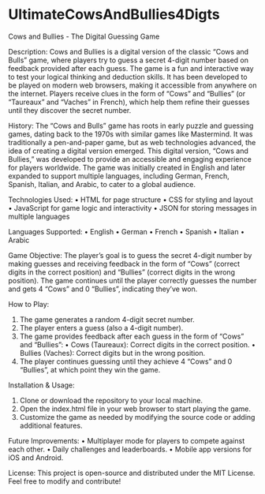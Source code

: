 # UltimateCowsAndBullies4Digts
Cows and Bullies - The Digital Guessing Game

Description:
Cows and Bullies is a digital version of the classic “Cows and Bulls” game, where players try to guess a secret 4-digit number based on feedback provided after each guess. The game is a fun and interactive way to test your logical thinking and deduction skills. It has been developed to be played on modern web browsers, making it accessible from anywhere on the internet. Players receive clues in the form of “Cows” and “Bullies” (or “Taureaux” and “Vaches” in French), which help them refine their guesses until they discover the secret number.

History:
The “Cows and Bulls” game has roots in early puzzle and guessing games, dating back to the 1970s with similar games like Mastermind. It was traditionally a pen-and-paper game, but as web technologies advanced, the idea of creating a digital version emerged. This digital version, “Cows and Bullies,” was developed to provide an accessible and engaging experience for players worldwide. The game was initially created in English and later expanded to support multiple languages, including German, French, Spanish, Italian, and Arabic, to cater to a global audience.

Technologies Used:
 • HTML for page structure
 • CSS for styling and layout
 • JavaScript for game logic and interactivity
 • JSON for storing messages in multiple languages

Languages Supported:
 • English
 • German
 • French
 • Spanish
 • Italian
 • Arabic

Game Objective:
The player’s goal is to guess the secret 4-digit number by making guesses and receiving feedback in the form of “Cows” (correct digits in the correct position) and “Bullies” (correct digits in the wrong position). The game continues until the player correctly guesses the number and gets 4 “Cows” and 0 “Bullies”, indicating they’ve won.

How to Play:
 1. The game generates a random 4-digit secret number.
 2. The player enters a guess (also a 4-digit number).
 3. The game provides feedback after each guess in the form of “Cows” and “Bullies”:
 • Cows (Taureaux): Correct digits in the correct position.
 • Bullies (Vaches): Correct digits but in the wrong position.
 4. The player continues guessing until they achieve 4 “Cows” and 0 “Bullies”, at which point they win the game.

Installation & Usage:
 1. Clone or download the repository to your local machine.
 2. Open the index.html file in your web browser to start playing the game.
 3. Customize the game as needed by modifying the source code or adding additional features.

Future Improvements:
 • Multiplayer mode for players to compete against each other.
 • Daily challenges and leaderboards.
 • Mobile app versions for iOS and Android.

License:
This project is open-source and distributed under the MIT License. Feel free to modify and contribute!
